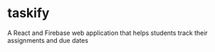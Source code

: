 # taskify
A React and Firebase web application that helps students track their assignments and due dates
